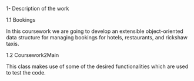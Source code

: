 1- Description of the work

1.1 Bookings

In this coursework we are going to develop an extensible object-oriented data structure
for managing bookings for hotels, restaurants, and rickshaw taxis.

1.2  Coursework2Main

This class makes use of some of the desired functionalities which are used to test the code.
